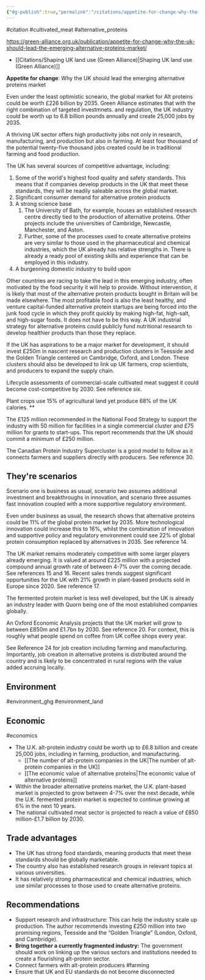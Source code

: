 ```yaml
---
{"dg-publish":true,"permalink":"/citations/appetite-for-change-why-the-uk-should-lead-the-emerging-alternative-proteins-market-green-alliance/","created":"2024-04-24T16:17:35.000+01:00","updated":"2025-10-01T10:31:32.214+01:00"}
---
```


#citation #cultivated_meat #alternative_proteins 

https://green-alliance.org.uk/publication/appetite-for-change-why-the-uk-should-lead-the-emerging-alternative-proteins-market/

- [[Citations/Shaping UK land use (Green Alliance)\|Shaping UK land use (Green Alliance)]]

**Appetite for change**: Why the UK should lead the emerging alternative proteins market


Even under the least optimistic scneario, the global market for Alt proteins could be worth £226 billion by 2035. Green Alliance estimates that with the right combination of targeted investmnets. and regulation, the UK industry could be worth up to 6.8 billion pounds annually and create 25,000 jobs by 2035.

A thriving UK sector offers high productivity jobs not only in research, manufacturing, and production but also in farming. At least four thousand of the potential twenty-five thousand jobs created could be in traditional farming and food production. 

The UK has several sources of competitive advantage, including:

1. Some of the world's highest food quality and safety standards. This means that if companies develop products in the UK that meet these standards, they will be readily saleable across the global market. 
2. Significant consumer demand for alternative protein products
3. A strong science base
	1. The University of Bath, for example, houses an established research centre directly tied to the production of alternative proteins. Other projects include the universities of Cambridge, Newcastle, Manchester, and Aston. 
	2. Further, some of the processes used to create alternative proteins are very similar to those used in the pharmaceutical and chemical industries, which the UK already has relative strengths in. There is already a ready pool of existing skills and experience that can be employed in this industry. 
4. A burgeoning domestic industry to build upon

Other countries are racing to take the lead in this emerging industry, often motivated by the food security it will help to provide. Without intervention, it is likely that most of the alternative protein products bought in Britain will be made elsewhere. The most profitable food is also the least healthy, and venture capital-funded alternative protein startups are being forced into the junk food cycle in which they profit quickly by making high-fat, high-salt, and high-sugar foods. It does not have to be this way. A UK industrial strategy for alternative proteins could publicly fund nutritional research to develop healthier products than those they replace.

If the UK has aspirations to be a major market for development, it should invest £250m in nascent research and production clusters in Teesside and the Golden Triangle centered on Cambridge, Oxford, and London. These clusters should also be developed to link up UK farmers, crop scientists, and producers to expand the supply chain. 

Lifecycle assessments of commercial-scale cultivated meat suggest it could become cost-competitive by 2030. See reference six. 

Plant crops use 15% of agricultural land yet produce 68% of the UK calories. **

The £125 million recommended in the National Food Strategy to support the industry with 50 million for facilities in a single commercial cluster and £75 million for grants to start-ups. This report recommends that the UK should commit a minimum of £250 million. 

The Canadian Protein Industry Supercluster is a good model to follow as it connects farmers and suppliers directly with producers. See reference 30. 
## They're scenarios
Scenario one is business as usual, scenario two assumes additional investment and breakthroughs in innovation, and scenario three assumes fast innovation coupled with a more supportive regulatory environment.

Even under business as usual, the research shows that alternative proteins could be 11% of the global protein market by 2035. More technological innovation could increase this to 16%, whilst the combination of innovation and supportive policy and regulatory environment could see 22% of global protein consumption replaced by alternatives in 2035. See reference 14. 

The UK market remains moderately competitive with some larger players already emerging. It is valued at around £225 million with a projected compound annual growth rate of between 4-7% over the coming decade. See references 15 and 16. Recent sales trends suggest significant opportunities for the UK with 21% growth in plant-based products sold in Europe since 2020. See reference 17. 

The fermented protein market is less well developed, but the UK is already an industry leader with Quorn being one of the most established companies globally. 

An Oxford Economic Analysis projects that the UK market will grow to between £850m and £1.7bn by 2030. See reference 20. For context, this is roughly what people spend on coffee from UK coffee shops every year. 

See Reference 24 for job creation including farming and manufacturing. Importantly, job creation in alternative proteins is distributed around the country and is likely to be concentrated in rural regions with the value added accruing locally. 

## Environment 
#environment_ghg #environment_land 


## Economic
#economics 
- The U.K. alt-protein industry could be worth up to £6.8 billion and create 25,000 jobs, including in farming, production, and manufacturing. 
	- [[The number of alt-protein companies in the UK\|The number of alt-protein companies in the UK]]
	- [[The economic value of alternative proteins\|The economic value of alternative proteins]]
- Within the broader alternative proteins market, the U.K. plant-based market is projected to grow between 4-7% over the next decade, while the U.K. fermented protein market is expected to continue growing at 6% in the next 10 years.
- The national cultivated meat sector is projected to reach a value of £850 million-£1.7 billion by 2030.

## Trade advantages
- The UK has strong food standards, meaning products that meet these standards should be globally marketable. 
- The country also has established research groups in relevant topics at various universities. 
- It has relatively strong pharmaceutical and chemical industries, which use similar processes to those used to create alternative proteins.

## Recommendations
- Support research and infrastructure: This can help the industry scale up production. The author recommends investing £250 million into two promising regions, Teesside and the “Golden Triangle” (London, Oxford, and Cambridge).
- **Bring together a currently fragmented industry:** The government should work on linking up the various sectors and institutions needed to create a flourishing alt-protein sector.
- Connect farmers with alt-protein producers #farming 
- Ensure that UK and EU standards do not become disconnected
